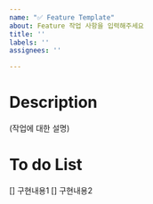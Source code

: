 ```yaml
---
name: "✅ Feature Template"
about: Feature 작업 사항을 입력해주세요
title: ''
labels: ''
assignees: ''

---
```


# Description
(작업에 대한 설명)

# To do List
[] 구현내용1
[] 구현내용2
